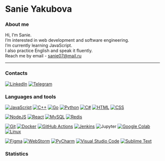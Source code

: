 # Sanie Yakubova

### About me
Hi, I’m Sanie.\
I’m interested in web development and software engineering.\
I’m currently learning JavaScript.\
I also practice English and speak it fluently.\
Reach me by email - sanie07@mail.ru
________________________________________________________________________________________________
### Contacts
[![LinkedIn](https://img.shields.io/badge/LinkedIn-0A66C2?logo=linkedin&logoColor=fff)](https://www.linkedin.com/in/sanie-iakubova/)
[![Telegram](https://img.shields.io/badge/Telegram-2CA5E0?logo=telegram&logoColor=white)](https://t.me/yakubova6)

### Languages and tools
[![JavaScript](https://img.shields.io/badge/JavaScript-F7DF1E?logo=javascript&logoColor=000)](#)
[![C++](https://img.shields.io/badge/C++-%2300599C.svg?logo=c%2B%2B&logoColor=white)](#)
[![Go](https://img.shields.io/badge/Go-%2300ADD8.svg?&logo=go&logoColor=white)](#)
[![Python](https://img.shields.io/badge/Python-3776AB?logo=python&logoColor=fff)](#)
[![C#](https://custom-icon-badges.demolab.com/badge/C%23-%23239120.svg?logo=cshrp&logoColor=white)](#)
[![HTML](https://img.shields.io/badge/HTML-%23E34F26.svg?logo=html5&logoColor=white)](#)
[![CSS](https://img.shields.io/badge/CSS-639?logo=css&logoColor=fff)](#)

[![NodeJS](https://img.shields.io/badge/Node.js-6DA55F?logo=node.js&logoColor=white)](#)
[![React](https://img.shields.io/badge/React-%2320232a.svg?logo=react&logoColor=%2361DAFB)](#)
[![MySQL](https://img.shields.io/badge/MySQL-4479A1?logo=mysql&logoColor=fff)](#)
[![Redis](https://img.shields.io/badge/Redis-%23DD0031.svg?logo=redis&logoColor=white)](#)

[![Git](https://img.shields.io/badge/Git-F05032?logo=git&logoColor=fff)](#)
[![Docker](https://img.shields.io/badge/Docker-2496ED?logo=docker&logoColor=fff)](#)
[![GitHub Actions](https://img.shields.io/badge/GitHub_Actions-2088FF?logo=github-actions&logoColor=white)](#)
[![Jenkins](https://img.shields.io/badge/Jenkins-D24939?logo=jenkins&logoColor=white)](#)
![Jupyter](https://img.shields.io/badge/Jupyter-%23ff0000?style=flat&logo=jupyter&logoColor=white)
[![Google Colab](https://img.shields.io/badge/Google%20Colab-F9AB00?logo=googlecolab&logoColor=fff)](#)
[![Linux](https://img.shields.io/badge/Linux-FCC624?logo=linux&logoColor=black)](#)

[![Figma](https://img.shields.io/badge/Figma-F24E1E?logo=figma&logoColor=white)](#)
[![WebStorm](https://img.shields.io/badge/WebStorm-000?logo=webstorm&logoColor=fff)](#)
[![PyCharm](https://img.shields.io/badge/PyCharm-000?logo=pycharm&logoColor=fff)](#)
[![Visual Studio Code](https://custom-icon-badges.demolab.com/badge/Visual%20Studio%20Code-0078d7.svg?logo=vsc&logoColor=white)](#)
[![Sublime Text](https://img.shields.io/badge/Sublime%20Text-%23575757.svg?logo=sublime-text&logoColor=important)](#)

### Statistics
<div id="stat" align="center">
    <img src="http://github-profile-summary-cards.vercel.app/api/cards/profile-details?username=yakubova6&theme=omni" alt=""/>
    <img src="![](http://github-profile-summary-cards.vercel.app/api/cards/repos-per-language?username=yakubova6&theme=omni)" alt=""/>
    <img src="http://github-profile-summary-cards.vercel.app/api/cards/stats?username=yakubova6&theme=omni" alt=""/>
</div>
